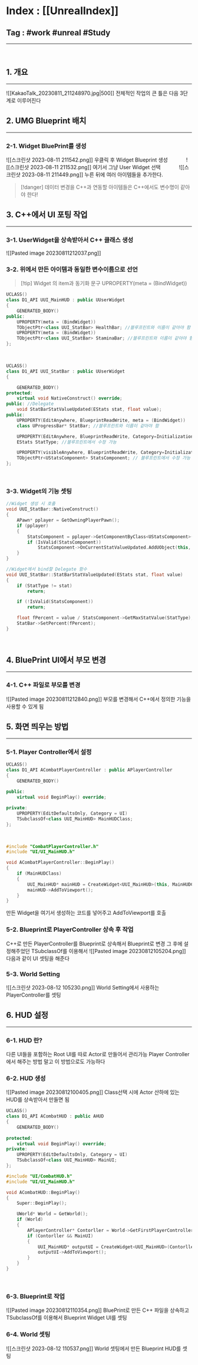 # Index : [[UnrealIndex]]
## Tag : #work #unreal #Study 
---
   
## 1. 개요
---
![[KakaoTalk_20230811_211248970.jpg|500]]
전체적인 작업의 큰 틀은 다음 3단계로 이루어진다
   
   
## 2. UMG Blueprint 배치
---
### 2-1. Widget BluePrint를 생성
![[스크린샷 2023-08-11 211542.png]]
우클릭 후 Widget Blueprint 생성
   
![[스크린샷 2023-08-11 211532.png]]
여기서 그냥 User Widget 선택
   
![[스크린샷 2023-08-11 211449.png]]
누른 뒤에 여러 아이템들을 추가한다.
   
> [!danger] 데이터 변경을 C++과 연동할 아이템들은 C++에서도 변수명이 같아야 한다!
   
   
## 3. C++에서 UI 포팅 작업
---
### 3-1. UserWidget을 상속받아서 C++ 클래스 생성
![[Pasted image 20230811212037.png]]
   
### 3-2. 위에서 만든 아이템과 동일한 변수이름으로 선언
> [!tip] Widget 의 item과 동기화 문구
> UPROPERTY(meta = (BindWidget))
```cpp
UCLASS()
class D1_API UUI_MainHUD : public UUserWidget
{
	GENERATED_BODY()
public:
	UPROPERTY(meta = (BindWidget))
	TObjectPtr<class UUI_StatBar> HealthBar; //블루프린트와 이름이 같아야 함
	UPROPERTY(meta = (BindWidget))
	TObjectPtr<class UUI_StatBar> StaminaBar; //블루프린트와 이름이 같아야 함
};
```
   
```cpp
UCLASS()
class D1_API UUI_StatBar : public UUserWidget
{

	GENERATED_BODY()
protected:
	virtual void NativeConstruct() override;
public:	//Delegate
	void StatBarStatValueUpdated(EStats stat, float value);
public:
	UPROPERTY(EditAnywhere, BlueprintReadWrite, meta = (BindWidget))
	class UProgressBar* StatBar; //블루프린트와 이름이 같아야 함

	UPROPERTY(EditAnywhere, BlueprintReadWrite, Category=Initialization , meta=(AllowPrivateAccess="true"))
	EStats StatType; //블루프린트에서 수정 가능

	UPROPERTY(visibleAnywhere, BlueprintReadWrite, Category=Initialization , meta=(AllowPrivateAccess="true"))
	TObjectPtr<UStatsComponent> StatsComponent; // 블루프린트에서 수정 가능
};
```
   
### 3-3. Widget의 기능 셋팅
```cpp
//Widget 생성 시 호출
void UUI_StatBar::NativeConstruct()
{
	APawn* pplayer = GetOwningPlayerPawn();
	if (pplayer)
	{
		StatsComponent = pplayer->GetComponentByClass<UStatsComponent>();
		if (IsValid(StatsComponent))
			StatsComponent->OnCurrentStatValueUpdated.AddUObject(this, &UUI_StatBar::StatBarStatValueUpdated);
	}
}

//Widget에서 bind할 Delegate 함수
void UUI_StatBar::StatBarStatValueUpdated(EStats stat, float value)
{
	if (StatType != stat)
		return;

	if (!IsValid(StatsComponent))
		return;

	float fPercent = value / StatsComponent->GetMaxStatValue(StatType);
	StatBar->SetPercent(fPercent);
}

```
   
   
## 4. BluePrint UI에서 부모 변경
---
### 4-1. C++ 파일로 부모를 변경
![[Pasted image 20230811212840.png]]
부모를 변경해서 C++에서 정의한 기능을 사용할 수 있게 됨
   
   
## 5. 화면 띄우는 방법
---
### 5-1. Player Controller에서 설정
```cpp
UCLASS()
class D1_API ACombatPlayerController : public APlayerController
{
	GENERATED_BODY()
	
public:
	virtual void BeginPlay() override;

private:
	UPROPERTY(EditDefaultsOnly, Category = UI)
	TSubclassOf<class UUI_MainHUD> MainHUDClass;
};
```
   
```cpp
#include "CombatPlayerController.h"
#include "UI/UI_MainHUD.h"

void ACombatPlayerController::BeginPlay()
{
	if (MainHUDClass)
	{
		UUI_MainHUD* mainHUD = CreateWidget<UUI_MainHUD>(this, MainHUDClass);
		mainHUD->AddToViewport();
	}
}
```
만든 Widget을 여기서 생성하는 코드를 넣어주고 AddToViewport를 호출
   
### 5-2. Blueprint로 PlayerController 상속 후 작업
C++로 만든 PlayerController를 Blueprint로 상속해서 Blueprint로 변경
그 후에 설정해주었던 TSubclassOf를 이용해서
![[Pasted image 20230812105204.png]]
다음과 같이 UI 셋팅을 해준다
   
### 5-3. World Setting
![[스크린샷 2023-08-12 105230.png]]
World Setting에서 사용하는 PlayerController를 셋팅
   
   
## 6. HUD 설정
---
### 6-1. HUD 란?
다른 UI들을 포함하는 Root UI를 따로 Actor로 만들어서 관리가능
Player Controller에서 해주는 방법 말고 이 방법으로도 가능하다
   
### 6-2. HUD 생성
![[Pasted image 20230812100405.png]]
Class선택 시에 Actor 산하에 있는 HUD를 상속받아서 만들면 됨
   
```cpp
UCLASS()
class D1_API ACombatHUD : public AHUD
{
	GENERATED_BODY()
	
protected:
	virtual void BeginPlay() override;
private:
	UPROPERTY(EditDefaultsOnly, Category = UI)
	TSubclassOf<class UUI_MainHUD> MainUI;
};
```

```cpp
#include "UI/CombatHUD.h"
#include "UI/UI_MainHUD.h"

void ACombatHUD::BeginPlay()
{
	Super::BeginPlay();

	UWorld* World = GetWorld();
	if (World)
	{
		APlayerController* Contorller = World->GetFirstPlayerController();
		if (Contorller && MainUI)
		{
			UUI_MainHUD* outputUI = CreateWidget<UUI_MainHUD>(Contorller, MainUI);
			outputUI->AddToViewport();
		}
	}
}
```
   
### 6-3. Blueprint로 작업
![[Pasted image 20230812110354.png]]
BluePrint로 만든 C++ 파일을 상속하고 TSubclassOf를 이용해서 Blueprint Widget UI를 셋팅
   
### 6-4. World 셋팅
![[스크린샷 2023-08-12 110537.png]]
World 셋팅에서 만든 Blueprint HUD를 셋팅

